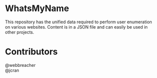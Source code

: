# WhatsMyName
This repository has the unified data required to perform user enumeration on various websites. Content is in a JSON file and can easily be used in other projects.

# Contributors
@webbreacher<br>
@jcran